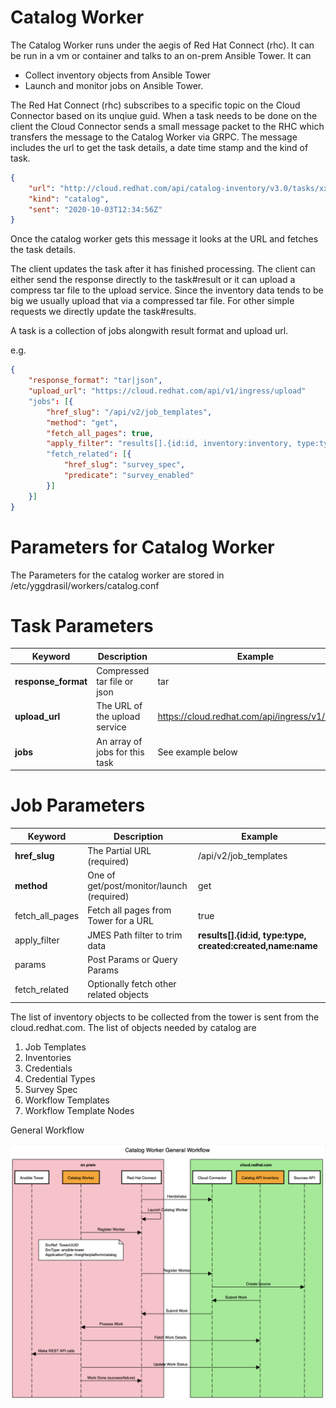 # Catalog Worker

The Catalog Worker runs under the aegis of Red Hat Connect (rhc). It can be run in a vm or container and talks to an on-prem Ansible Tower. It can
* Collect inventory objects from Ansible Tower
* Launch and monitor jobs on Ansible Tower.

The Red Hat Connect (rhc) subscribes to a specific topic on the Cloud Connector based on its
unqiue guid. When a task needs to be done on the client the Cloud Connector sends a small message
packet to the RHC which transfers the message to the Catalog Worker via GRPC. The message includes the url to get the task details, a date time stamp and the kind of task.
```json
{
    "url": "http://cloud.redhat.com/api/catalog-inventory/v3.0/tasks/xxxx",
    "kind": "catalog",
    "sent": "2020-10-03T12:34:56Z"
} 
```

Once the catalog worker gets this message it looks at the URL and fetches the task details.

The client updates the task after it has finished processing.
The client can either send the response directly to the task#result or it can upload a 
compress tar file to the upload service. Since the inventory data tends to be big we usually upload
that via a compressed tar file. For other simple requests we directly update the task#results.

A task is a collection of jobs alongwith result format and upload url.

e.g.
```json
{
    "response_format": "tar|json",
    "upload_url": "https://cloud.redhat.com/api/v1/ingress/upload"
    "jobs": [{
        "href_slug": "/api/v2/job_templates",
        "method": "get",
        "fetch_all_pages": true,
        "apply_filter": "results[].{id:id, inventory:inventory, type:type, url:url}"
        "fetch_related": [{
            "href_slug": "survey_spec",
            "predicate": "survey_enabled"
        }]
    }]
}
```
# Parameters for Catalog Worker
 The Parameters for the catalog worker are stored in /etc/yggdrasil/workers/catalog.conf


# Task Parameters 
|Keyword| Description | Example
|--|--|--
|**response_format**| Compressed tar file or json| tar
|**upload_url**| The URL of the upload service| https://cloud.redhat.com/api/ingress/v1/upload
|**jobs**|An array of jobs for this task| See example below
# Job Parameters 
|Keyword| Description | Example
|--|--|--
|**href_slug**| The Partial URL (required) |/api/v2/job_templates
|**method**| One of get/post/monitor/launch (required) | get
|fetch_all_pages| Fetch all pages from Tower for a URL | true
|apply_filter|JMES Path filter to trim data | **results[].{id:id, type:type, created:created,name:name**
|params| Post Params or Query Params|
|fetch_related| Optionally fetch other related objects

The list of inventory objects to be collected from the tower is sent from the cloud.redhat.com.
The list of objects needed by catalog are
 1. Job Templates
 2. Inventories
 3. Credentials
 4. Credential Types
 5. Survey Spec
 6. Workflow Templates
 7. Workflow Template Nodes

General Workflow

![Alt UsingUploadService](./docs/catalog_worker.png?raw=true)
